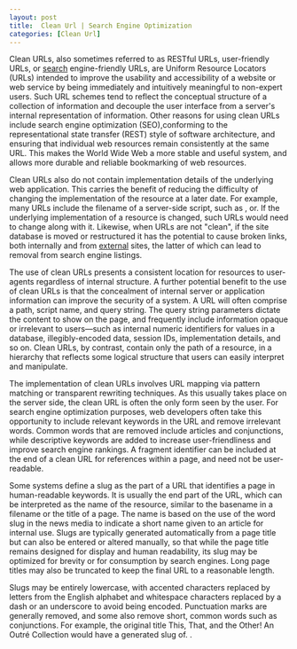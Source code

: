 ```yaml
---
layout: post
title:  Clean Url | Search Engine Optimization
categories: [Clean Url]
---
```


Clean URLs, also sometimes referred to as RESTful URLs, user-friendly URLs, or [search](https://org1981.github.io/Audio-Search-Engine) engine-friendly URLs, are Uniform Resource Locators (URLs) intended to improve the usability and accessibility of a website or web service by being immediately and intuitively meaningful to non-expert users. Such URL schemes tend to reflect the conceptual structure of a collection of information and decouple the user interface from a server's internal representation of information. Other reasons for using clean URLs include search engine optimization (SEO),conforming to the representational state transfer (REST) style of software architecture, and ensuring that individual web resources remain consistently at the same URL. This makes the World Wide Web a more stable and useful system, and allows more durable and reliable bookmarking of web resources.

Clean URLs also do not contain implementation details of the underlying web application. This carries the benefit of reducing the difficulty of changing the implementation of the resource at a later date. For example, many URLs include the filename of a server-side script, such as , or. If the underlying implementation of a resource is changed, such URLs would need to change along with it. Likewise, when URLs are not "clean", if the site database is moved or restructured it has the potential to cause broken links, both internally and from [external](https://org1980.github.io/External-Render) sites, the latter of which can lead to removal from search engine listings.

The use of clean URLs presents a consistent location for resources to user-agents regardless of internal structure. A further potential benefit to the use of clean URLs is that the concealment of internal server or application information can improve the security of a system. A URL will often comprise a path, script name, and query string. The query string parameters dictate the content to show on the page, and frequently include information opaque or irrelevant to users—such as internal numeric identifiers for values in a database, illegibly-encoded data, session IDs, implementation details, and so on. Clean URLs, by contrast, contain only the path of a resource, in a hierarchy that reflects some logical structure that users can easily interpret and manipulate.

The implementation of clean URLs involves URL mapping via pattern matching or transparent rewriting techniques. As this usually takes place on the server side, the clean URL is often the only form seen by the user. For search engine optimization purposes, web developers often take this opportunity to include relevant keywords in the URL and remove irrelevant words. Common words that are removed include articles and conjunctions, while descriptive keywords are added to increase user-friendliness and improve search engine rankings. A fragment identifier can be included at the end of a clean URL for references within a page, and need not be user-readable.

Some systems define a slug as the part of a URL that identifies a page in human-readable keywords. It is usually the end part of the URL, which can be interpreted as the name of the resource, similar to the basename in a filename or the title of a page. The name is based on the use of the word slug in the news media to indicate a short name given to an article for internal use. Slugs are typically generated automatically from a page title but can also be entered or altered manually, so that while the page title remains designed for display and human readability, its slug may be optimized for brevity or for consumption by search engines. Long page titles may also be truncated to keep the final URL to a reasonable length.

Slugs may be entirely lowercase, with accented characters replaced by letters from the English alphabet and whitespace characters replaced by a dash or an underscore to avoid being encoded. Punctuation marks are generally removed, and some also remove short, common words such as conjunctions. For example, the original title This, That, and the Other! An Outré Collection would have a generated slug of. .

